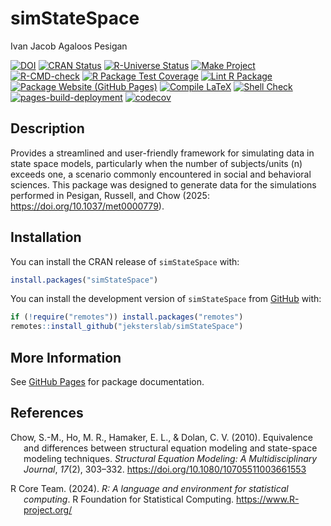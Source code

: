 simStateSpace
================
Ivan Jacob Agaloos Pesigan

<!-- README.md is generated from .setup/readme/README.Rmd. Please edit that file -->

<!-- badges: start -->

[![DOI](https://zenodo.org/badge/DOI/10.1037/met0000779.svg)](https://doi.org/10.1037/met0000779)
[![CRAN
Status](https://www.r-pkg.org/badges/version/simStateSpace)](https://cran.r-project.org/package=simStateSpace)
[![R-Universe
Status](https://jeksterslab.r-universe.dev/badges/simStateSpace)](https://jeksterslab.r-universe.dev/simStateSpace)
[![Make
Project](https://github.com/jeksterslab/simStateSpace/actions/workflows/make.yml/badge.svg)](https://github.com/jeksterslab/simStateSpace/actions/workflows/make.yml)
[![R-CMD-check](https://github.com/jeksterslab/simStateSpace/actions/workflows/check-full.yml/badge.svg)](https://github.com/jeksterslab/simStateSpace/actions/workflows/check-full.yml)
[![R Package Test
Coverage](https://github.com/jeksterslab/simStateSpace/actions/workflows/test-coverage.yml/badge.svg)](https://github.com/jeksterslab/simStateSpace/actions/workflows/test-coverage.yml)
[![Lint R
Package](https://github.com/jeksterslab/simStateSpace/actions/workflows/lint.yml/badge.svg)](https://github.com/jeksterslab/simStateSpace/actions/workflows/lint.yml)
[![Package Website (GitHub
Pages)](https://github.com/jeksterslab/simStateSpace/actions/workflows/pkgdown-gh-pages.yml/badge.svg)](https://github.com/jeksterslab/simStateSpace/actions/workflows/pkgdown-gh-pages.yml)
[![Compile
LaTeX](https://github.com/jeksterslab/simStateSpace/actions/workflows/latex.yml/badge.svg)](https://github.com/jeksterslab/simStateSpace/actions/workflows/latex.yml)
[![Shell
Check](https://github.com/jeksterslab/simStateSpace/actions/workflows/shellcheck.yml/badge.svg)](https://github.com/jeksterslab/simStateSpace/actions/workflows/shellcheck.yml)
[![pages-build-deployment](https://github.com/jeksterslab/simStateSpace/actions/workflows/pages/pages-build-deployment/badge.svg)](https://github.com/jeksterslab/simStateSpace/actions/workflows/pages/pages-build-deployment)
[![codecov](https://codecov.io/gh/jeksterslab/simStateSpace/branch/main/graph/badge.svg?token=KVLUET3DJ6)](https://codecov.io/gh/jeksterslab/simStateSpace)
<!-- badges: end -->

## Description

Provides a streamlined and user-friendly framework for simulating data
in state space models, particularly when the number of subjects/units
(n) exceeds one, a scenario commonly encountered in social and
behavioral sciences. This package was designed to generate data for the
simulations performed in Pesigan, Russell, and Chow (2025:
<https://doi.org/10.1037/met0000779>).

## Installation

You can install the CRAN release of `simStateSpace` with:

``` r
install.packages("simStateSpace")
```

You can install the development version of `simStateSpace` from
[GitHub](https://github.com/jeksterslab/simStateSpace) with:

``` r
if (!require("remotes")) install.packages("remotes")
remotes::install_github("jeksterslab/simStateSpace")
```

## More Information

See [GitHub Pages](https://jeksterslab.github.io/simStateSpace) for
package documentation.

## References

<div id="refs" class="references csl-bib-body hanging-indent"
entry-spacing="0" line-spacing="2">

<div id="ref-Chow-Ho-Hamaker-etal-2010" class="csl-entry">

Chow, S.-M., Ho, M. R., Hamaker, E. L., & Dolan, C. V. (2010).
Equivalence and differences between structural equation modeling and
state-space modeling techniques. *Structural Equation Modeling: A
Multidisciplinary Journal*, *17*(2), 303–332.
<https://doi.org/10.1080/10705511003661553>

</div>

<div id="ref-RCoreTeam-2024" class="csl-entry">

R Core Team. (2024). *R: A language and environment for statistical
computing*. R Foundation for Statistical Computing.
<https://www.R-project.org/>

</div>

</div>
